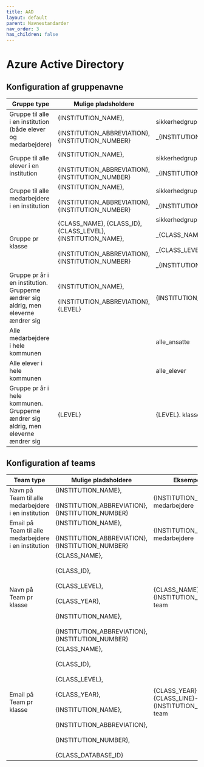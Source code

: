 ```yaml
---
title: AAD
layout: default
parent: Navnestandarder
nav_order: 3
has_children: false
---
```

# Azure Active Directory

## Konfiguration af gruppenavne

| Gruppe type | Mulige pladsholdere | Eksempel |
| --- | --- | --- |
| Gruppe til alle i en institution (både elever og medarbejdere) | {INSTITUTION_NAME},<br><br>{INSTITUTION_ABBREVIATION}, {INSTITUTION_NUMBER} | sikkerhedgruppe_{INSTITUTION_NAME}<br><br>\_{INSTITUTION_NUMBER}\_alle |
| Gruppe til alle elever i en institution | {INSTITUTION_NAME},<br><br>{INSTITUTION_ABBREVIATION}, {INSTITUTION_NUMBER} | sikkerhedgruppe_{INSTITUTION_NAME}<br><br>\_{INSTITUTION_NUMBER}\_elever |
| Gruppe til alle medarbejdere i en institution | {INSTITUTION_NAME},<br><br>{INSTITUTION_ABBREVIATION}, {INSTITUTION_NUMBER} | sikkerhedgruppe_{INSTITUTION_NAME}<br><br>\_{INSTITUTION_NUMBER}\_ansatte |
| Gruppe pr klasse | {CLASS_NAME}, {CLASS_ID}, {CLASS_LEVEL}, {INSTITUTION_NAME},<br><br>{INSTITUTION_ABBREVIATION}, {INSTITUTION_NUMBER} | sikkerhedgruppe_klasse<br><br>\_{CLASS_NAME}\_{CLASS_ID}<br><br>\_{CLASS_LEVEL}\_{INSTITUTION_NAME}<br><br>\_{INSTITUTION_NUMBER}\_alle |
| Gruppe pr år i en institution. Grupperne ændrer sig aldrig, men eleverne ændrer sig | {INSTITUTION_NAME},<br><br>{INSTITUTION_ABBREVIATION},{LEVEL} | {INSTITUTION_NAME} {LEVEL}. klasse |
| Alle medarbejdere i hele kommunen |     | alle_ansatte |
| Alle elever i hele kommunen |     | alle_elever |
| Gruppe pr år i hele kommunen. Grupperne ændrer sig aldrig, men eleverne ændrer sig | {LEVEL} | {LEVEL}. klasse |

## Konfiguration af teams

| Team type | Mulige pladsholdere | Eksempel |
| --- | --- | --- |
| Navn på Team til alle medarbejdere i en institution | {INSTITUTION_NAME},<br><br>{INSTITUTION_ABBREVIATION}, {INSTITUTION_NUMBER} | {INSTITUTION_NAME}-medarbejdere |
| Email på Team til alle medarbejdere i en institution | {INSTITUTION_NAME},<br><br>{INSTITUTION_ABBREVIATION}, {INSTITUTION_NUMBER} | {INSTITUTION_NAME}-medarbejdere |
| Navn på Team pr klasse | {CLASS_NAME},<br><br>{CLASS_ID},<br><br>{CLASS_LEVEL},<br><br>{CLASS_YEAR},<br><br>{INSTITUTION_NAME},<br><br>{INSTITUTION_ABBREVIATION}, {INSTITUTION_NUMBER} | {CLASS_NAME}-{INSTITUTION_NAME}-team |
| Email på Team pr klasse | {CLASS_NAME},<br><br>{CLASS_ID},<br><br>{CLASS_LEVEL},<br><br>{CLASS_YEAR},<br><br>{INSTITUTION_NAME},<br><br>{INSTITUTION_ABBREVIATION},<br><br>{INSTITUTION_NUMBER},<br><br>{CLASS_DATABASE_ID} | {CLASS_YEAR}{CLASS_LINE}-{INSTITUTION_NAME}-team |